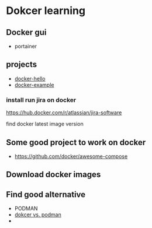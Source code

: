 # Dokcer learning 


## Docker gui

* portainer

## projects

* [docker-hello](https://github.com/esmaeelE/docker-hello)
* [docker-example](https://github.com/esmaeelE/docker-examples)

### install run jira on docker 

https://hub.docker.com/r/atlassian/jira-software

find docker latest image version

## Some good project to work on docker

* https://github.com/docker/awesome-compose

## Download docker images 

## Find good alternative

* PODMAN
* [dokcer vs. podman](https://www.knowledgehut.com/blog/devops/docker-vs-podman)
* 


